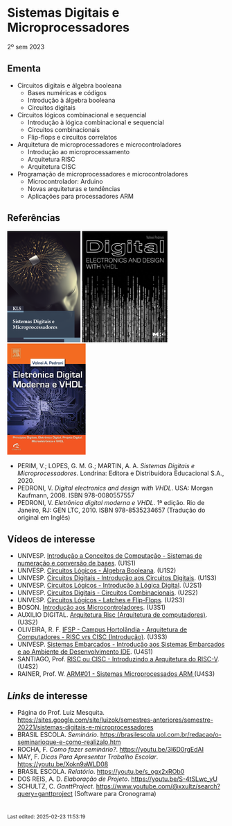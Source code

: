 # Sistemas Digitais e Microprocessadores

2º sem 2023

## Ementa

- Circuitos digitais e álgebra booleana
  - Bases numéricas e códigos
  - Introdução à álgebra booleana
  - Circuitos digitais
- Circuitos lógicos combinacional e sequencial
  - Introdução à lógica combinacional e sequencial
  - Circuitos combinacionais
  - Flip-flops e circuitos correlatos
- Arquitetura de microprocessadores e microcontroladores
  - Introdução ao microprocessamento
  - Arquitetura RISC
  - Arquitetura CISC
- Programação de microprocessadores e microcontroladores
  - Microcontrolador: Arduino
  - Novas arquiteturas e tendências
  - Aplicações para processadores ARM

## Referências

![](img/perim.png) ![](img/pedroni-en.png) ![](img/pedroni.png)

- PERIM, V.; LOPES, G. M. G.; MARTIN, A. A. *Sistemas Digitais e Microprocessadores*. Londrina: Editora e Distribuidora Educacional S.A., 2020.
- PEDRONI, V. *Digital electronics and design with VHDL*. USA: Morgan Kaufmann, 2008. ISBN 978-0080557557
- PEDRONI, V. *Eletrônica digital moderna e VHDL*. 1ª edição. Rio de Janeiro, RJ: GEN LTC, 2010. ISBN 978-8535234657 (Tradução do original em Inglês) 

## Vídeos de interesse

- UNIVESP. [Introdução a Conceitos de Computação - Sistemas de numeração e conversão de bases](https://youtu.be/5Fcbp4nRWsk). (U1S1)
- UNIVESP. [Circuitos Lógicos - Álgebra Booleana](https://youtu.be/cklFKRutr2k). (U1S2)
- UNIVESP. [Circuitos Digitais - Introdução aos Circuitos Digitais](https://youtu.be/zqqYV3MUO2A). (U1S3)
- UNIVESP. [Circuitos Lógicos - Introdução à Lógica Digital](https://youtu.be/0GzaXbMNB10). (U2S1)
- UNIVESP. [Circuitos Digitais - Circuitos Combinacionais](https://youtu.be/HFXlJJsAWWI). (U2S2)
- UNIVESP. [Circuitos Lógicos - Latches e Flip-Flops](https://youtu.be/erMxPHt_ACc). (U2S3)
- BOSON. [Introdução aos Microcontroladores](https://youtu.be/1R0VkYaYjLQ). (U3S1)
- AUXILIO DIGITAL. [Arquitetura Risc (Arquitetura de computadores)](https://youtu.be/kZVxbL1WIKw). (U3S2)
- OLIVEIRA, R. F. [IFSP - Campus Hortolândia - Arquitetura de Computadores - RISC vrs CISC (Introdução)](https://youtu.be/T73gOJBg6SY). (U3S3)
- UNIVESP. [Sistemas Embarcados - Introdução aos Sistemas Embarcados e ao Ambiente de Desenvolvimento IDE](https://youtu.be/NSC_bW4vW0U). (U4S1)
- SANTIAGO, Prof. [RISC ou CISC - Introduzindo a Arquitetura do RISC-V](https://youtu.be/JJm2r8EKmek). (U4S2)
- RAINER, Prof. W. [ARM#01 - Sistemas Microprocessados ARM ](https://youtu.be/PzgDR22Fg6s) (U4S3)

## *Links* de interesse

- Página do Prof. Luiz Mesquita. <https://sites.google.com/site/luizok/semestres-anteriores/semestre-20221/sistemas-digitais-e-microprocessadores>
- BRASIL ESCOLA. *Seminário*. <https://brasilescola.uol.com.br/redacao/o-seminarioque-e-como-realizalo.htm>
- ROCHA, F. *Como fazer seminário?*. <https://youtu.be/3l6D0rgEdAI>
- MAY, F. *Dicas Para Apresentar Trabalho Escolar*. <https://youtu.be/Xokn9aWLD08>
- BRASIL ESCOLA. *Relatório*. <https://youtu.be/s_ogx2xROb0>
- DOS REIS, A. D. *Elaboração de Projeto*. <https://youtu.be/S-4tSLwc_yU>
- SCHULTZ, C. *GanttProject*. <https://www.youtube.com/@xxultz/search?query=ganttproject> (Software para Cronograma)


<br><sub>Last edited: 2025-02-23 11:53:19</sub>
